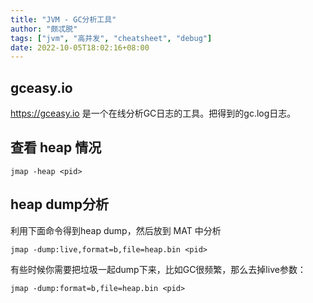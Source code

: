 ```yaml
---
title: "JVM - GC分析工具"
author: "颇忒脱"
tags: ["jvm", "高并发", "cheatsheet", "debug"]
date: 2022-10-05T18:02:16+08:00
---
```


<!--more-->

## gceasy.io

https://gceasy.io 是一个在线分析GC日志的工具。把得到的gc.log日志。

## 查看 heap 情况

```shell
jmap -heap <pid>
```

## heap dump分析

利用下面命令得到heap dump，然后放到 MAT 中分析

```shell
jmap -dump:live,format=b,file=heap.bin <pid>
```

有些时候你需要把垃圾一起dump下来，比如GC很频繁，那么去掉live参数：

```shell
jmap -dump:format=b,file=heap.bin <pid>
```

